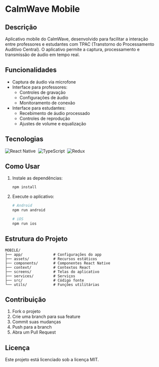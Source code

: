 # CalmWave Mobile

## Descrição
Aplicativo mobile do CalmWave, desenvolvido para facilitar a interação entre professores e estudantes com TPAC (Transtorno do Processamento Auditivo Central). O aplicativo permite a captura, processamento e transmissão de áudio em tempo real.

## Funcionalidades
- Captura de áudio via microfone
- Interface para professores:
  - Controles de gravação
  - Configurações de áudio
  - Monitoramento de conexão
- Interface para estudantes:
  - Recebimento de áudio processado
  - Controles de reprodução
  - Ajustes de volume e equalização

## Tecnologias
![React Native](https://img.shields.io/badge/-React%20Native-0D1117?style=for-the-badge&logo=react&labelColor=0D1117&textColor=0D1117)&nbsp;
![TypeScript](https://img.shields.io/badge/-TypeScript-0D1117?style=for-the-badge&logo=typescript&labelColor=0D1117&textColor=0D1117)&nbsp;
![Redux](https://img.shields.io/badge/-Redux-0D1117?style=for-the-badge&logo=redux&labelColor=0D1117&textColor=0D1117)&nbsp;

## Como Usar

1. Instale as dependências:
   ```bash
   npm install
   ```

2. Execute o aplicativo:
   ```bash
   # Android
   npm run android

   # iOS
   npm run ios
   ```

## Estrutura do Projeto
```
MOBILE/
├── app/              # Configurações do app
├── assets/           # Recursos estáticos
├── components/       # Componentes React Native
├── context/          # Contextos React
├── screens/          # Telas do aplicativo
├── services/         # Serviços
├── src/              # Código fonte
└── utils/            # Funções utilitárias
```

## Contribuição
1. Fork o projeto
2. Crie uma branch para sua feature
3. Commit suas mudanças
4. Push para a branch
5. Abra um Pull Request

## Licença
Este projeto está licenciado sob a licença MIT.

